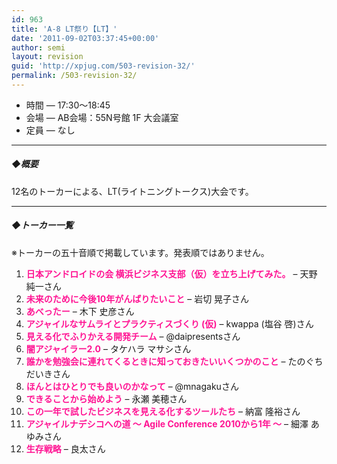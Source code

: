 ```yaml
---
id: 963
title: 'A-8 LT祭り【LT】'
date: '2011-09-02T03:37:45+00:00'
author: semi
layout: revision
guid: 'http://xpjug.com/503-revision-32/'
permalink: /503-revision-32/
---
```


- 時間 — 17:30～18:45
- 会場 — AB会場：55N号館 1F 大会議室
- 定員 — なし

---

##### ◆概要

12名のトーカーによる、LT(ライトニングトークス)大会です。

---

##### ◆トーカー一覧

※トーカーの五十音順で掲載しています。発表順ではありません。

1. <font color="#FF1493">**日本アンドロイドの会 横浜ビジネス支部（仮）を立ち上げてみた。**</font> – 天野 純一さん
2. <font color="#FF1493">**未来のために今後10年がんばりたいこと**</font> – 岩切 晃子さん
3. <font color="#FF1493">**あべったー**</font> – 木下 史彦さん
4. <font color="#FF1493">**アジャイルなサムライとプラクティスづくり (仮)**</font> – kwappa (塩谷 啓)さん
5. <font color="#FF1493">**見える化でふりかえる開発チーム**</font> – @daipresentsさん
6. <font color="#FF1493">**闇アジャイラー2.0**</font> – タケハラ マサシさん
7. <font color="#FF1493">**誰かを勉強会に連れてくるときに知っておきたいいくつかのこと**</font> – たのぐち だいきさん
8. <font color="#FF1493">**ほんとはひとりでも良いのかなって**</font> – @mnagakuさん
9. <font color="#FF1493">**できることから始めよう**</font> – 永瀬 美穂さん
10. <font color="#FF1493">**この一年で試したビジネスを見える化するツールたち**</font> – 納富 隆裕さん
11. <font color="#FF1493">**アジャイルナデシコへの道 ～ Agile Conference 2010から1年 ～**</font> – 細澤 あゆみさん
12. <font color="#FF1493">**生存戦略**</font> – 良太さん